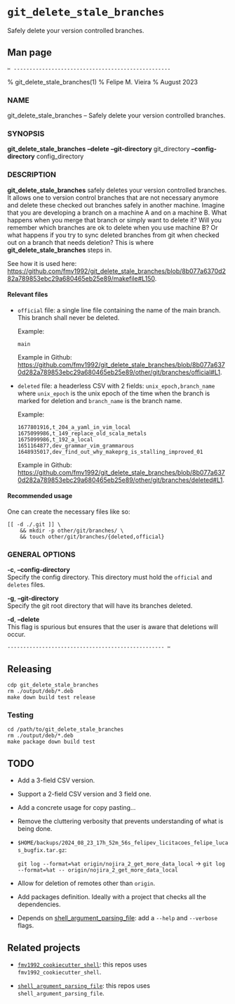 <!--                          DO NOT EDIT THIS FILE                          -->

# `git_delete_stale_branches`

Safely delete your version controlled branches.

## Man page

`✂ --------------------------------------------------`

% git_delete_stale_branches(1) % Felipe M. Vieira % August 2023

### NAME

git_delete_stale_branches – Safely delete your version controlled branches.

### SYNOPSIS

**git_delete_stale_branches** **–delete** **–git-directory** git_directory **–config-directory** config_directory

### DESCRIPTION

**git_delete_stale_branches** safely deletes your version controlled branches. It allows one to version control branches that are not necessary anymore and delete these checked out branches safely in another machine. Imagine that you are developing a branch on a machine A and on a machine B. What happens when you merge that branch or simply want to delete it? Will you remember which branches are ok to delete when you use machine B? Or what happens if you try to sync deleted branches from git when checked out on a branch that needs deletion? This is where **git_delete_stale_branches** steps in.

See how it is used here: <https://github.com/fmv1992/git_delete_stale_branches/blob/8b077a6370d282a789853ebc29a680465eb25e89/makefile#L150>.

#### Relevant files

- `official` file: a single line file containing the name of the main branch. This branch shall never be deleted.

  Example:

      main

  Example in Github: <https://github.com/fmv1992/git_delete_stale_branches/blob/8b077a6370d282a789853ebc29a680465eb25e89/other/git/branches/official#L1>.

- `deleted` file: a headerless CSV with 2 fields: `unix_epoch,branch_name` where `unix_epoch` is the unix epoch of the time when the branch is marked for deletion and `branch_name` is the branch name.

  Example:

      1677801916,t_204_a_yaml_in_vim_local
      1675099986,t_149_replace_old_scala_metals
      1675099986,t_192_a_local
      1651164877,dev_grammar_vim_grammarous
      1648935017,dev_find_out_why_makeprg_is_stalling_improved_01

  Example in Github: <https://github.com/fmv1992/git_delete_stale_branches/blob/8b077a6370d282a789853ebc29a680465eb25e89/other/git/branches/deleted#L1>.

#### Recommended usage

One can create the necessary files like so:

    [[ -d ./.git ]] \
        && mkdir -p other/git/branches/ \
        && touch other/git/branches/{deleted,official}

### GENERAL OPTIONS

**-c**, **–config-directory**  
Specify the config directory. This directory must hold the `official` and `deletes` files.

**-g**, **–git-directory**  
Specify the git root directory that will have its branches deleted.

**-d**, **–delete**  
This flag is spurious but ensures that the user is aware that deletions will occur.

`-------------------------------------------------- ✂`

## Releasing

    cdp git_delete_stale_branches
    rm ./output/deb/*.deb
    make down build test release

<!--
&#10;## Developing
&#10;???
&#10;-->

### Testing

    cd /path/to/git_delete_stale_branches
    rm ./output/deb/*.deb
    make package down build test

## TODO

- Add a 3-field CSV version.

- Support a 2-field CSV version and 3 field one.

- Add a concrete usage for copy pasting…

- Remove the cluttering verbosity that prevents understanding of what is being done.

- `$HOME/backups/2024_08_23_17h_52m_56s_felipev_licitacoes_felipe_lucas_bugfix.tar.gz`:

  `git log --format=%at origin/nojira_2_get_more_data_local` → `git log --format=%at -- origin/nojira_2_get_more_data_local`

- Allow for deletion of remotes other than `origin`.

- Add packages definition. Ideally with a project that checks all the dependencies.

- Depends on [shell_argument_parsing_file](https://github.com/fmv1992/shell_argument_parsing_file "shell_argument_parsing_file"): add a `--help` and `--verbose` flags.

## Related projects

- [`fmv1992_cookiecutter_shell`](https://github.com/fmv1992/fmv1992_cookiecutter_shell): this repos uses `fmv1992_cookiecutter_shell`.

- [`shell_argument_parsing_file`](https://github.com/fmv1992/shell_argument_parsing_file): this repos uses `shell_argument_parsing_file`.

<!--  -->
<!-- https://pandoc.org/chunkedhtml-demo/8.16-links-1.html -->
<!--  ???: not working -->
<!-- # vim: set filetype=pandoc fileformat=unix nowrap spell spelllang=en: -->
<!--                          DO NOT EDIT THIS FILE                          -->
